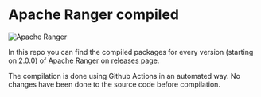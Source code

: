 # Apache Ranger compiled

![Apache Ranger](https://ranger.apache.org/ranger.jpg)

In this repo you can find the compiled packages for every version (starting on 2.0.0) of [Apache Ranger](https://ranger.apache.org/) on [releases page](https://github.com/zer0beat/apache-ranger-compiled/releases).

The compilation is done using Github Actions in an automated way. No changes have been done to the source code before compilation.